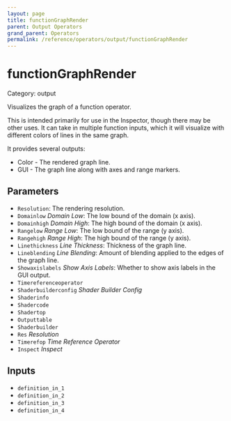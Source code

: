 ```yaml
---
layout: page
title: functionGraphRender
parent: Output Operators
grand_parent: Operators
permalink: /reference/operators/output/functionGraphRender
---
```


# functionGraphRender

Category: output



Visualizes the graph of a function operator.

This is intended primarily for use in the Inspector, though there may be other uses.
It can take in multiple function inputs, which it will visualize with different colors of lines in the same graph.

It provides several outputs:
* Color - The rendered graph line.
* GUI - The graph line along with axes and range markers.

## Parameters

* `Resolution`: The rendering resolution.
* `Domainlow` *Domain Low*: The low bound of the domain (x axis).
* `Domainhigh` *Domain High*: The high bound of the domain (x axis).
* `Rangelow` *Range Low*: The low bound of the range (y axis).
* `Rangehigh` *Range High*: The high bound of the range (y axis).
* `Linethickness` *Line Thickness*: Thickness of the graph line.
* `Lineblending` *Line Blending*: Amount of blending applied to the edges of the graph line.
* `Showaxislabels` *Show Axis Labels*: Whether to show axis labels in the GUI output.
* `Timereferenceoperator`
* `Shaderbuilderconfig` *Shader Builder Config*
* `Shaderinfo`
* `Shadercode`
* `Shadertop`
* `Outputtable`
* `Shaderbuilder`
* `Res` *Resolution*
* `Timerefop` *Time Reference Operator*
* `Inspect` *Inspect*

## Inputs

* `definition_in_1`
* `definition_in_2`
* `definition_in_3`
* `definition_in_4`